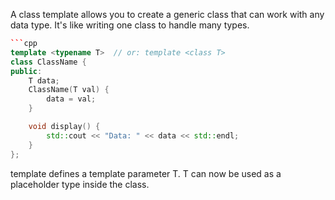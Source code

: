 A class template allows you to create a generic class that can work with any data type. It's like writing one class to handle many types.


```cpp
```cpp
template <typename T>  // or: template <class T>
class ClassName {
public:
    T data;
    ClassName(T val) {
        data = val;
    }

    void display() {
        std::cout << "Data: " << data << std::endl;
    }
};
```

template <typename T> defines a template parameter T.
T can now be used as a placeholder type inside the class.
```
```
```
```
```
```
```
```
```



